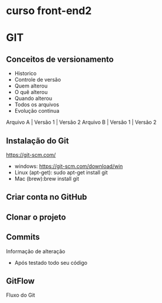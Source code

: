 # curso front-end2

# GIT
## Conceitos de versionamento
  - Historico
  - Controle de versão
  - Quem alterou
  - O quê alterou
  - Quando alterou
  - Todos os arquivos
  - Evolução continua

 Arquivo A | Versão 1 | Versão 2
 Arquivo B | Versão 1 | Versão 2

 ## Instalação do Git
https://git-scm.com/
 - windows: https://git-scm.com/download/win
 - Linux (apt-get): sudo apt-get install git
 - Mac (brew):brew install git
 
 ## Criar conta no GitHub

 ## Clonar o projeto

 ## Commits
 Informação de alteração
 - Após testado todo seu código

 ## GitFlow
 Fluxo do Git

